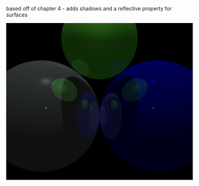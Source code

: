 based off of chapter 4 - adds shadows and a reflective property for surfaces

![example image](chapter-4-example.jpg)